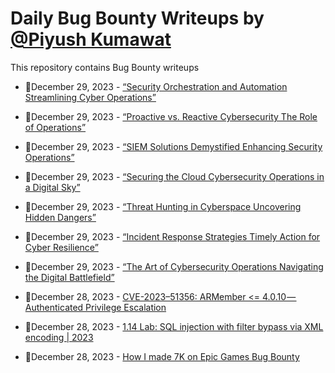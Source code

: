 # Daily Bug Bounty Writeups by [@Piyush Kumawat](https://twitter.com/piyush_supiy) 
This repository contains Bug Bounty writeups

<!-- BLOG-POST-LIST:START -->
 - 💯December 29, 2023 - [“Security Orchestration and Automation Streamlining Cyber Operations”](https://medium.com/@Land2Cyber/security-orchestration-and-automation-streamlining-cyber-operations-f0c4563986aa?source=rss------bug_bounty-5) 

 - 💯December 29, 2023 - [“Proactive vs. Reactive Cybersecurity The Role of Operations”](https://medium.com/@Land2Cyber/proactive-vs-reactive-cybersecurity-the-role-of-operations-230e8746fd03?source=rss------bug_bounty-5) 

 - 💯December 29, 2023 - [“SIEM Solutions Demystified Enhancing Security Operations”](https://medium.com/@Land2Cyber/siem-solutions-demystified-enhancing-security-operations-20d1ec657e94?source=rss------bug_bounty-5) 

 - 💯December 29, 2023 - [“Securing the Cloud Cybersecurity Operations in a Digital Sky”](https://medium.com/@Land2Cyber/securing-the-cloud-cybersecurity-operations-in-a-digital-sky-e6b4738109b5?source=rss------bug_bounty-5) 

 - 💯December 29, 2023 - [“Threat Hunting in Cyberspace Uncovering Hidden Dangers”](https://medium.com/@Land2Cyber/threat-hunting-in-cyberspace-uncovering-hidden-dangers-2f484bfe6711?source=rss------bug_bounty-5) 

 - 💯December 29, 2023 - [“Incident Response Strategies Timely Action for Cyber Resilience”](https://medium.com/@Land2Cyber/incident-response-strategies-timely-action-for-cyber-resilience-043631962641?source=rss------bug_bounty-5) 

 - 💯December 29, 2023 - [“The Art of Cybersecurity Operations Navigating the Digital Battlefield”](https://medium.com/@Land2Cyber/the-art-of-cybersecurity-operations-navigating-the-digital-battlefield-62ffd3c8c9bd?source=rss------bug_bounty-5) 

 - 💯December 28, 2023 - [CVE-2023–51356: ARMember &lt;= 4.0.10 — Authenticated Privilege Escalation](https://revan-ar.medium.com/cve-2023-51356-armember-4-0-10-authenticated-privilege-escalation-7e0c7fbe5a79?source=rss------bug_bounty-5) 

 - 💯December 28, 2023 - [1.14 Lab: SQL injection with filter bypass via XML encoding | 2023](https://cyberw1ng.medium.com/1-14-lab-sql-injection-with-filter-bypass-via-xml-encoding-2023-9794dc7bf9f4?source=rss------bug_bounty-5) 

 - 💯December 28, 2023 - [How I made  7K on Epic Games Bug Bounty](https://infosecwriteups.com/how-i-made-7k-on-epic-games-bug-bounty-8529728b9fcf?source=rss------bug_bounty-5) 
<!-- BLOG-POST-LIST:END -->
